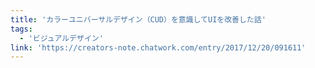 ```yaml
---
title: 'カラーユニバーサルデザイン（CUD）を意識してUIを改善した話'
tags:
  - 'ビジュアルデザイン'
link: 'https://creators-note.chatwork.com/entry/2017/12/20/091611'
---
```

